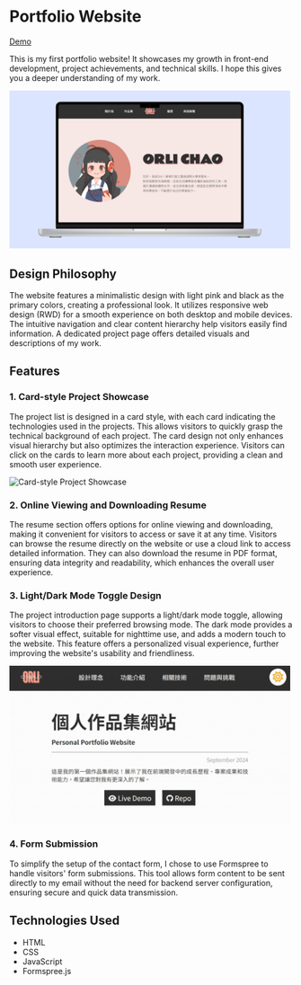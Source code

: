 # Portfolio Website
[Demo](https://orli1022.github.io/portfolio-web/portfolio-web-intro.html)

This is my first portfolio website! It showcases my growth in front-end development, project achievements, and technical skills. I hope this gives you a deeper understanding of my work.

<img src="assets/project-01.jpg" alt="Portfolio Screenshot" width="500" />

## Design Philosophy
The website features a minimalistic design with light pink and black as the primary colors, creating a professional look. It utilizes responsive web design (RWD) for a smooth experience on both desktop and mobile devices. The intuitive navigation and clear content hierarchy help visitors easily find information. A dedicated project page offers detailed visuals and descriptions of my work.

## Features

### 1. Card-style Project Showcase
The project list is designed in a card style, with each card indicating the technologies used in the projects. This allows visitors to quickly grasp the technical background of each project. The card design not only enhances visual hierarchy but also optimizes the interaction experience. Visitors can click on the cards to learn more about each project, providing a clean and smooth user experience.

<img src="assets/project-01-feature-1.gif" alt="Card-style Project Showcase" width="500" />

### 2. Online Viewing and Downloading Resume
The resume section offers options for online viewing and downloading, making it convenient for visitors to access or save it at any time. Visitors can browse the resume directly on the website or use a cloud link to access detailed information. They can also download the resume in PDF format, ensuring data integrity and readability, which enhances the overall user experience.

### 3. Light/Dark Mode Toggle Design
The project introduction page supports a light/dark mode toggle, allowing visitors to choose their preferred browsing mode. The dark mode provides a softer visual effect, suitable for nighttime use, and adds a modern touch to the website. This feature offers a personalized visual experience, further improving the website's usability and friendliness.

<img src="assets/project-01-feature-3.gif" alt="Light/Dark Mode Toggle Design" width="500" />

### 4. Form Submission
To simplify the setup of the contact form, I chose to use Formspree to handle visitors' form submissions. This tool allows form content to be sent directly to my email without the need for backend server configuration, ensuring secure and quick data transmission.

## Technologies Used
- HTML
- CSS
- JavaScript
- Formspree.js
